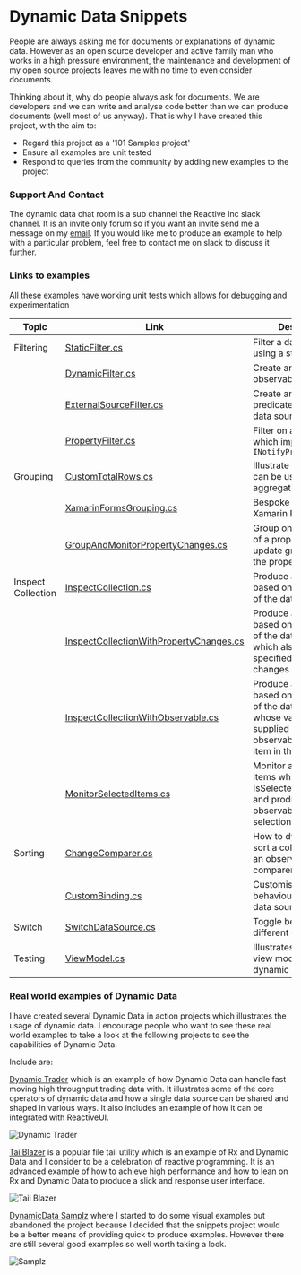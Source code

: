 # Dynamic Data Snippets

People are always asking me for documents or explanations of dynamic data. However as an open source developer and active family man who works in a high pressure environment, the maintenance and development of my open source projects leaves me with no time to even consider documents.  

Thinking about it, why do people always ask for documents. We are developers and we can write and analyse code better than we can produce documents (well most of us anyway).  That is why I have created this project, with the aim to:

 - Regard this project as a '101 Samples project'
 - Ensure all examples are unit tested
 - Respond to queries from the community by adding new examples to the project
 
### Support And Contact

The dynamic data chat room is a sub channel the Reactive Inc slack channel. It is an invite only forum so if you want an invite send me a message on my [email](roland_pheasant@hotmail.com). If you would like me to produce an example to help with a particular problem, feel free to contact me on slack to discuss it further.

### Links to examples
All these examples have working unit tests which allows for debugging and experimentation

| Topic| Link| Description|
| ------------- |-------------| -----|
| Filtering      |[StaticFilter.cs](https://github.com/RolandPheasant/DynamicData.Snippets/blob/master/DynamicData.Snippets/Filter/StaticFilter.cs) | Filter a data source using a static predicate |
| |[DynamicFilter.cs](https://github.com/RolandPheasant/DynamicData.Snippets/blob/master/DynamicData.Snippets/Filter/DynamicFilter.cs) | Create and apply an observable predicate |
| |[ExternalSourceFilter.cs](https://github.com/RolandPheasant/DynamicData.Snippets/blob/master/DynamicData.Snippets/Filter/ExternalSourceFilter.cs) | Create an observable predicate from another data source |
| |[PropertyFilter.cs](https://github.com/RolandPheasant/DynamicData.Snippets/blob/master/DynamicData.Snippets/Filter/PropertyFilter.cs) | Filter on a property which implements ```INotifyPropertyChanged```  |
| Grouping|[CustomTotalRows.cs](https://github.com/RolandPheasant/DynamicData.Snippets/blob/master/DynamicData.Snippets/Group/CustomTotalRows.cs) | Illustrate how grouping can be used for custom aggregation  |
| |[XamarinFormsGrouping.cs](https://github.com/RolandPheasant/DynamicData.Snippets/blob/master/DynamicData.Snippets/Group/XamarinFormsGrouping.cs) | Bespoke grouping with Xamarin Forms  |
| |[GroupAndMonitorPropertyChanges.cs](https://github.com/RolandPheasant/DynamicData.Snippets/blob/master/DynamicData.Snippets/Group/GroupAndMonitorPropertyChanges.cs) | Group on the first letter of a property and update grouping when the property changes |
| Inspect Collection|[InspectCollection.cs](https://github.com/RolandPheasant/DynamicData.Snippets/blob/master/DynamicData.Snippets/InspectItems/InspectCollection.cs) | Produce an observable based on the contents of the datasource  |
| |[InspectCollectionWithPropertyChanges.cs](https://github.com/RolandPheasant/DynamicData.Snippets/blob/master/DynamicData.Snippets/InspectItems/InspectCollectionWithPropertyChanges.cs) | Produce an observable based on the contents of the data source, which also fires when a specified property changes |
| |[InspectCollectionWithObservable.cs](https://github.com/RolandPheasant/DynamicData.Snippets/blob/master/DynamicData.Snippets/InspectItems/InspectCollectionWithObservable.cs) | Produce an observable based on the contents of the data source, whose values are supplied by an observable on each item in the collection|
| |[MonitorSelectedItems.cs](https://github.com/RolandPheasant/DynamicData.Snippets/blob/master/DynamicData.Snippets/InspectItems/MonitorSelectedItems.cs) | Monitor a collection of items which have an IsSelected property and produce observables based on selection|
| Sorting|[ChangeComparer.cs](https://github.com/RolandPheasant/DynamicData.Snippets/blob/master/DynamicData.Snippets/Sorting/ChangeComparer.cs) | How to dynamically sort a collection using an observable comparer|
| |[CustomBinding.cs](https://github.com/RolandPheasant/DynamicData.Snippets/blob/master/DynamicData.Snippets/Sorting/CustomBinding.cs) | Customise binding behaviour for a sorted data source|
| Switch |[SwitchDataSource.cs](https://github.com/RolandPheasant/DynamicData.Snippets/blob/master/DynamicData.Snippets/Switch/SwitchDataSource.cs) | Toggle between different data sources|
| Testing|[ViewModel.cs](https://github.com/RolandPheasant/DynamicData.Snippets/blob/master/DynamicData.Snippets/ViewModelTesting/ViewModel.cs) | Illustrates how to test a view model when using dynamic data|

### Real world examples of Dynamic Data

I have created several Dynamic Data in action projects which illustrates the usage of dynamic data. I encourage people who want to see these real world examples to take a look at the following projects to see the capabilities of Dynamic Data.

Include are:

[Dynamic Trader](https://github.com/RolandPheasant/Dynamic.Trader) which is an example of how Dynamic Data can handle fast moving high throughput trading data with. It illustrates some of the core operators of dynamic data and how a single data source can be shared and shaped in various ways. It also includes an example of how it can be integrated with ReactiveUI.

![Dynamic Trader](https://github.com/RolandPheasant/TradingDemo/blob/master/Images/LiveTrades.gif)

[TailBlazer](https://github.com/RolandPheasant/TailBlazer) is a popular file tail utility which is an example of Rx and Dynamic Data and I consider to be a celebration of reactive programming. It is an advanced example of how to achieve high performance and how to lean on Rx and Dynamic Data to produce a slick and response user interface.

![Tail Blazer](https://github.com/RolandPheasant/TailBlazer/blob/master/Images/Release%20v0.9/Search%20and%20highlight.gif)

[DynamicData Samplz](https://github.com/RolandPheasant/DynamicData.Samplz) where I started to do some visual examples but abandoned the project because I decided that the snippets project would be a better means of providing quick to produce examples. However there are still several good examples so well worth taking a look.

![Samplz](https://github.com/RolandPheasant/DynamicData.Samplz/blob/master/Images/Screenshot.gif)


